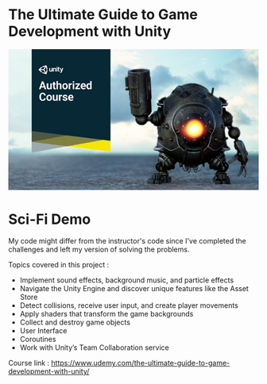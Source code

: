 # The Ultimate Guide to Game Development with Unity
![Alt text](CourseImage/tuggdwu.jpg?raw=true "Optional Title")

# Sci-Fi Demo
My code might differ from the instructor's code since I've completed the challenges and left my version of solving the problems.

Topics covered in this project : 
 - Implement sound effects, background music, and particle effects
 - Navigate the Unity Engine and discover unique features like the Asset Store
 - Detect collisions, receive user input, and create player movements
 - Apply shaders that transform the game backgrounds
 - Collect and destroy game objects
 - User Interface
 - Coroutines
 - Work with Unity’s Team Collaboration service
 
 Course link : https://www.udemy.com/the-ultimate-guide-to-game-development-with-unity/
